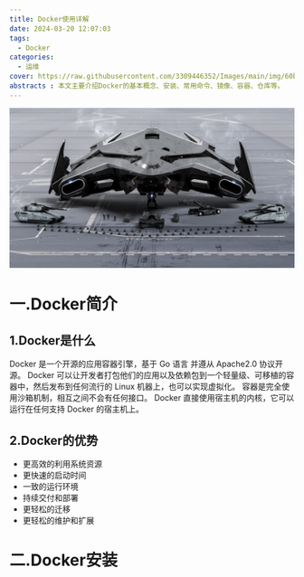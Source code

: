 ```yaml
---
title: Docker使用详解
date: 2024-03-20 12:07:03
tags:
  - Docker
categories:
  - 运维
cover: https://raw.githubusercontent.com/3309446352/Images/main/img/60ba051fae5a9ba4024b9043.webp
abstracts : 本文主要介绍Docker的基本概念、安装、常用命令、镜像、容器、仓库等。
---
```

<p><img src="https://raw.githubusercontent.com/3309446352/Images/main/img/Snipaste_2023-03-19_17-56-24.png" ></p>

# 一.Docker简介
## 1.Docker是什么
Docker 是一个开源的应用容器引擎，基于 Go 语言 并遵从 Apache2.0 协议开源。
Docker 可以让开发者打包他们的应用以及依赖包到一个轻量级、可移植的容器中，然后发布到任何流行的 Linux 机器上，也可以实现虚拟化。
容器是完全使用沙箱机制，相互之间不会有任何接口。
Docker 直接使用宿主机的内核，它可以运行在任何支持 Docker 的宿主机上。
## 2.Docker的优势
- 更高效的利用系统资源
- 更快速的启动时间
- 一致的运行环境
- 持续交付和部署
- 更轻松的迁移
- 更轻松的维护和扩展


# 二.Docker安装
